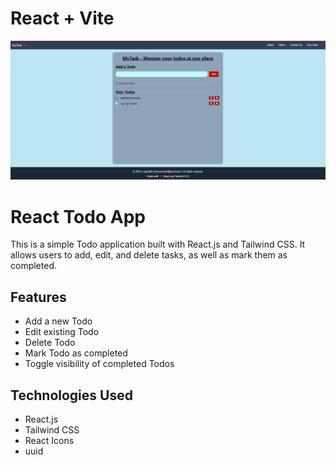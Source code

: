 # React + Vite

<img src="Capture1.PNG">

# React Todo App

This is a simple Todo application built with React.js and Tailwind CSS. It allows users to add, edit, and delete tasks, as well as mark them as completed.

## Features

- Add a new Todo
- Edit existing Todo
- Delete Todo
- Mark Todo as completed
- Toggle visibility of completed Todos

## Technologies Used

- React.js
- Tailwind CSS
- React Icons
- uuid


